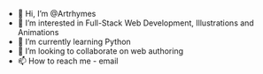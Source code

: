 - 👋 Hi, I’m @Artrhymes
- 👀 I’m interested in Full-Stack Web Development, Illustrations and Animations
- 🌱 I’m currently learning Python
- 💞️ I’m looking to collaborate on web authoring
- 📫 How to reach me - email

<!---
Artrhymes/Artrhymes is a ✨ special ✨ repository because its `README.md` (this file) appears on your GitHub profile.
You can click the Preview link to take a look at your changes.
--->
